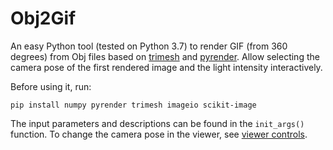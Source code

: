 # Obj2Gif
An easy Python tool (tested on Python 3.7) to render GIF (from 360 degrees) from Obj files based on [trimesh](https://github.com/mikedh/trimesh) and [pyrender](https://github.com/mmatl/pyrender). Allow selecting the camera pose of the first rendered image and the light intensity interactively. 

Before using it, run:
```
pip install numpy pyrender trimesh imageio scikit-image
```

The input parameters and descriptions can be found in the `init_args()` function. To change the camera pose in the viewer, see [viewer controls](https://github.com/mmatl/pyrender?tab=readme-ov-file#viewer-keyboard-and-mouse-controls). 
